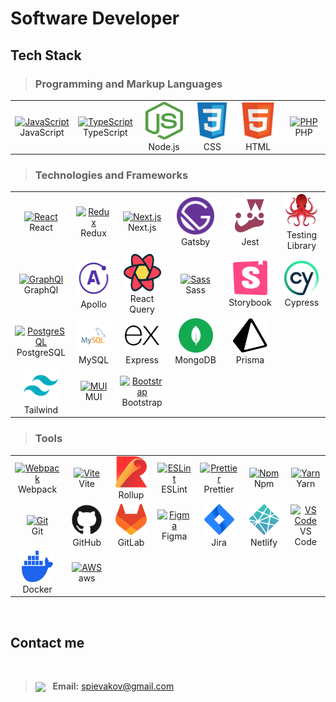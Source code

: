 # Software Developer

## Tech Stack

> ### Programming and Markup Languages

<table width='100%'>
  <tr>
    <td align="center" width="140">
      <a href="#">
        <img src="https://upload.wikimedia.org/wikipedia/commons/thumb/9/99/Unofficial_JavaScript_logo_2.svg/1024px-Unofficial_JavaScript_logo_2.svg.png" width="60" height="60" alt="JavaScript" />
      </a>
      <br>JavaScript
    </td>
    <td align="center" width="140">
      <a href="#">
        <img src="https://upload.wikimedia.org/wikipedia/commons/thumb/4/4c/Typescript_logo_2020.svg/1200px-Typescript_logo_2020.svg.png" width="60" height="60" alt="TypeScript" />
      </a>
      <br>TypeScript
    </td>
    <td align="center" width="140">
      <a href="#">
        <img src="./assets/node-js.svg"  width="60" height="60" alt="Node.js" />
      </a>
      <br>Node.js
    </td>
    <td align="center" width="140">
      <a href="#" >
        <img src="https://github.com/devicons/devicon/blob/master/icons/css3/css3-original.svg" width="60" height="60" alt="CSS" />
      </a>
      <br>CSS
    </td>
    <td align="center" width="140">
      <a href="#" >
        <img src="https://github.com/devicons/devicon/blob/master/icons/html5/html5-original.svg" width="60" height="60" alt="HTML" />
      </a>
      <br>HTML
    </td>
    <td align="center" width="140">
      <a href="#" >
        <img src="https://upload.wikimedia.org/wikipedia/commons/2/27/PHP-logo.svg" width="60" height="60" alt="PHP" />
      </a>
      <br>PHP
    </td>
  </tr>
</table>

> ### Technologies and Frameworks

<table width='100%'>
  <tr>
    <td align="center" width="140">
      <a href="#">
        <img src="https://brandlogos.net/wp-content/uploads/2020/09/react-logo.png" width="60" height="60" alt="React" />
      </a>
      <br>React
    </td>
    <td align="center" width="140">
      <a href="#">
        <img src="https://cdn.worldvectorlogo.com/logos/redux.svg" width="60" height="60" alt="Redux" />
      </a>
      <br>Redux
    </td>
    <td align="center" width="140">
      <a href="#" >
        <img src="https://raw.githubusercontent.com/samfromaway/samfromaway/master/.github/images/nextjs.png" width="60" height="60" alt="Next.js" />
      </a>
      <br>Next.js
    </td>
    <td align="center" width="140">
      <a href="#" >
        <img src="./assets/gatsby.svg" width="60" height="60" alt="Gatsby" />
      </a>
      <br>Gatsby
    </td>
    <td align="center" width="140">
      <a href="#" >
        <img src="./assets/jest.png" width="60" height="60" alt="Jest" />
      </a>
      <br>Jest
    </td>
    <td align="center" width="140">
      <a href="#" >
        <img src="./assets/testing-library.png" width="55" height="55" alt="Testing Library" />
      </a>
      <br>Testing Library
    </td>
  </tr>

  <tr>
    <td align="center" width="140">
      <a href="#" >
        <img src="https://upload.wikimedia.org/wikipedia/commons/thumb/1/17/GraphQL_Logo.svg/2048px-GraphQL_Logo.svg.png" width="60" height="60" alt="GraphQl" />
      </a>
      <br>GraphQl
    </td>
    <td align="center" width="140">
      <a href="#" >
        <img src="./assets/apollo.png" width="60" height="60" alt="Apollo Client" />
      </a>
      <br>Apollo
    </td>
    <td align="center" width="140">
      <a href="#" >
        <img src="./assets/react-query.svg" width="60" height="60" alt="React Query" />
      </a>
      <br>React Query
    </td>
     <td align="center" width="140">
      <a href="#" >
        <img src="https://brandeps.com/icon-download/S/Sass-icon-vector-04.svg" width="55" height="55" alt="Sass" />
      </a>
      <br>Sass
    </td>
    <td align="center" width="140">
      <a href="#" >
        <img src="./assets/storybook.svg" width="55" height="55" alt="Storybook" />
      </a>
      <br>Storybook
    </td>
    <td align="center" width="140">
      <a href="#" >
        <img src="./assets/cypress.png" width="55" height="55" alt="Cypress" />
      </a>
      <br>Cypress
    </td>
  </tr>

   <tr>
      <td align="center" width="140">
        <a href="#" >
          <img src="https://upload.wikimedia.org/wikipedia/commons/2/29/Postgresql_elephant.svg" width="55" height="55" alt="PostgreSQL" />
        </a>
        <br>PostgreSQL
      </td>
      <td align="center" width="140">
        <a href="#" >
          <img src="./assets/mysql.svg" width="55" height="55" alt="MySQL" />
        </a>
        <br>MySQL
      </td>
      <td align="center" width="140">
        <a href="#" >
          <img src="./assets/express.svg" width="55" height="55" alt="Express" />
        </a>
        <br>Express
      </td>
      <td align="center" width="140">
        <a href="#" >
          <img src="./assets/mongodb.svg" width="55" height="55" alt="MongoDB" />
        </a>
        <br>MongoDB
      </td>
      <td align="center" width="140">
        <a href="#" >
          <img src="./assets/prisma.svg" width="55" height="55" alt="Prisma" />
        </a>
        <br>Prisma
      </td>
  </tr>

   <tr>
     <td align="center" width="140">
      <a href="#" >
        <img src="./assets/tailwind.png" width="55" height="55" alt="Tailwind" />
      </a>
      <br>Tailwind
    </td>
    <td align="center" width="140">
      <a href="#" >
        <img src="https://media.zeemly.com/zeemly/product/material-ui.png" width="55" height="55" alt="MUI" />
      </a>
      <br>MUI
    </td>
    <td align="center" width="140">
      <a href="#" >
        <img src="https://cdn.worldvectorlogo.com/logos/bootstrap-4.svg" width="55" height="55" alt="Bootstrap" />
      </a>
      <br>Bootstrap
    </td>
  </tr>
</table>

> ### Tools

<table width='100%'>
  <tr>
    <td align="center" width="130">
      <a href="#">
        <img src="https://brandeps.com/icon-download/W/Webpack-icon-vector-02.svg" width="50" height="50" alt="Webpack" />
      </a>
      <br>Webpack
    </td>
    <td align="center" width="130">
      <a href="#">
        <img src="https://vitejs.dev/logo.svg" width="50" height="50" alt="Vite" />
      </a>
      <br>Vite
    </td>
    <td align="center" width="130">
      <a href="#">
        <img src="./assets/rollup.svg" width="50" height="50" alt="Rollup" />
      </a>
      <br>Rollup
    </td>
    <td align="center" width="130">
      <a href="#" >
        <img src="https://brandeps.com/icon-download/E/Eslint-icon-vector-02.svg" width="50" height="50" alt="ESLint" />
      </a>
      <br>ESLint
    </td>
    <td align="center" width="130">
      <a href="#" >
        <img src="https://brandeps.com/icon-download/P/Prettier-icon-vector-02.svg" width="50" height="50" alt="Prettier" />
      </a>
      <br>Prettier
    </td>
    <td align="center" width="130">
      <a href="#" >
        <img src="https://brandeps.com/icon-download/N/Npm-icon-vector-05.svg" width="50" height="50" alt="Npm" />
      </a>
      <br>Npm
    </td>
    <td align="center" width="130">
      <a href="#" >
        <img src="https://brandeps.com/icon-download/Y/Yarn-icon-vector-03.svg" width="50" height="50" alt="Yarn" />
      </a>
      <br>Yarn
    </td>
  </tr>

  <tr>
    <td align="center" width="130">
      <a href="#" >
        <img src="https://upload.wikimedia.org/wikipedia/commons/thumb/3/3f/Git_icon.svg/1200px-Git_icon.svg.png" width="50" height="50" alt="Git" />
      </a>
      <br>Git
    </td>
    <td align="center" width="130">
      <a href="#" >
        <img src="https://github.com/devicons/devicon/blob/master/icons/github/github-original.svg" width="50" height="50" alt="GitHub" />
      </a>
      <br>GitHub
    </td>
    <td align="center" width="130">
      <a href="#" >
        <img src="./assets/gitlab.svg" width="50" height="50" alt="GitLab" />
      </a>
      <br>GitLab
    </td>
    <td align="center" width="130">
      <a href="#" >
        <img src="https://upload.wikimedia.org/wikipedia/commons/3/33/Figma-logo.svg" width="50" height="50" alt="Figma" />
      </a>
      <br>Figma
    </td>
    <td align="center" width="130">
      <a href="#" >
        <img src="./assets/jira.png" width="50" height="50" alt="Jira" />
      </a>
      <br>Jira
    </td>
    <td align="center" width="130">
      <a href="#" >
        <img src="./assets/netlify.png" width="50" height="50" alt="Netlify" />
      </a>
      <br>Netlify
    </td>
    <td align="center" width="130">
      <a href="#" >
        <img src="https://upload.wikimedia.org/wikipedia/commons/9/9a/Visual_Studio_Code_1.35_icon.svg" width="50" height="50" alt="VS Code" />
      </a>
      <br>VS Code
    </td>
  </tr>

  <tr>
    <td align="center" width="130">
      <a href="#" >
        <img src="./assets/docker.svg" width="50" height="50" alt="Docker" />
      </a>
      <br>Docker
    </td>
    <td align="center" width="130">
      <a href="#" >
        <img src="https://upload.wikimedia.org/wikipedia/commons/9/93/Amazon_Web_Services_Logo.svg" width="50" height="50" alt="AWS" />
      </a>
      <br>aws
    </td>
  </tr>
</table>

<br/>

## Contact me

<br/>

> <img src="assets/gmailnew.png" align="center" width="25">&nbsp;&nbsp; **Email:** spievakov@gmail.com

